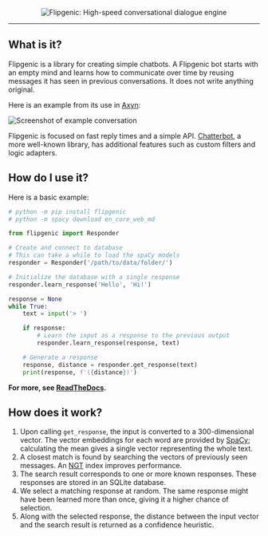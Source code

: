 <p align="center">
  <img
    src="images/header.png"
    alt="Flipgenic: High-speed conversational dialogue engine"
  />
</p>

---

## What is it?

Flipgenic is a library for creating simple chatbots. A Flipgenic bot starts
with an empty mind and learns how to communicate over time by reusing messages
it has seen in previous conversations. It does not write anything original.

Here is an example from its use in [Axyn](https://github.com/danth/axyn):

![Screenshot of example conversation](images/Screenshot_20200426_124703.png)

Flipgenic is focused on fast reply times and a simple API.
[Chatterbot](https://chatterbot.readthedocs.io/en/stable/), a more well-known
library, has additional features such as custom filters and logic adapters.

## How do I use it?

Here is a basic example:

```python
# python -m pip install flipgenic
# python -m spacy download en_core_web_md

from flipgenic import Responder

# Create and connect to database
# This can take a while to load the spaCy models
responder = Responder('/path/to/data/folder/')

# Initialize the database with a single response
responder.learn_response('Hello', 'Hi!')

response = None
while True:
    text = input('> ')

    if response:
        # Learn the input as a response to the previous output
        responder.learn_response(response, text)

    # Generate a response
    response, distance = responder.get_response(text)
    print(response, f'({distance})')
```

**For more, see [ReadTheDocs](https://flipgenic.readthedocs.io/en/latest/quickstart.html).**

## How does it work?

1. Upon calling `get_response`, the input is converted to a 300-dimensional
   vector. The vector embeddings for each word are provided by
   [SpaCy](https://spacy.io/api/token#vector); calculating the mean gives a
   single vector representing the whole text.
2. A closest match is found by searching the vectors of previously seen
   messages. An [NGT](https://github.com/yahoojapan/NGT) index improves
   performance.
3. The search result corresponds to one or more known responses. These
   responses are stored in an SQLite database.
4. We select a matching response at random. The same response might have been
   learned more than once, giving it a higher chance of selection.
5. Along with the selected response, the distance between the input vector and
   the search result is returned as a confidence heuristic.
